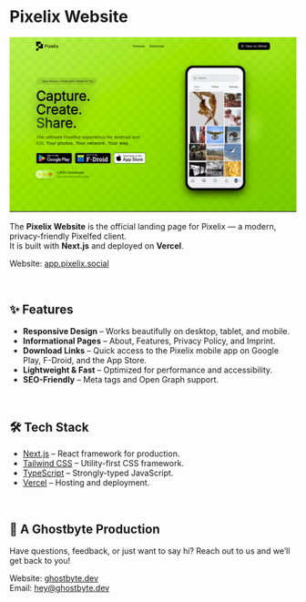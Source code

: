 # Pixelix Website

![Preview of App](https://github.com/ghostbyte-dev/pixelix-website/blob/eb06cbe09acfd6a2f5b503c79df04ddd764cc11b/assets/pixelix-website-screenshot.png)

The **Pixelix Website** is the official landing page for Pixelix — a modern, privacy-friendly Pixelfed client.  
It is built with **Next.js** and deployed on **Vercel**.

Website: [app.pixelix.social](https://app.pixelix.social)

<br>

## ✨ Features

- **Responsive Design** – Works beautifully on desktop, tablet, and mobile.
- **Informational Pages** – About, Features, Privacy Policy, and Imprint.
- **Download Links** – Quick access to the Pixelix mobile app on Google Play, F-Droid, and the App Store.
- **Lightweight & Fast** – Optimized for performance and accessibility.
- **SEO-Friendly** – Meta tags and Open Graph support.

<br>

## 🛠️ Tech Stack

- [Next.js](https://nextjs.org/) – React framework for production.
- [Tailwind CSS](https://tailwindcss.com/) – Utility-first CSS framework.
- [TypeScript](https://www.typescriptlang.org/) – Strongly-typed JavaScript.
- [Vercel](https://vercel.com/) – Hosting and deployment.


<br>

## 👻 A Ghostbyte Production

Have questions, feedback, or just want to say hi? Reach out to us and we’ll get back to you!

Website: [ghostbyte.dev](https://ghostbyte.dev)  
Email: [hey@ghostbyte.dev](mailto:hey@ghostbyte.dev)

